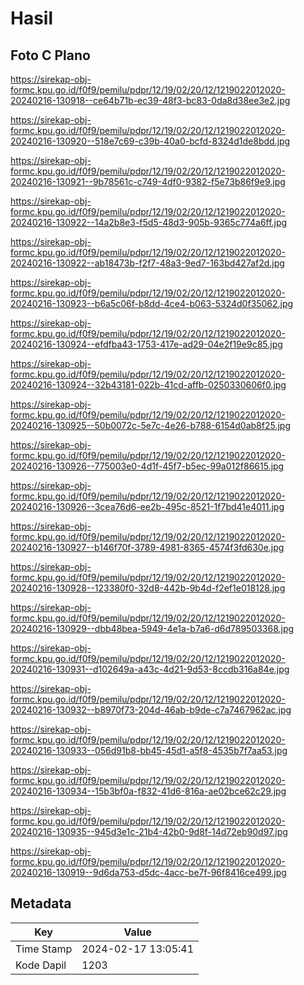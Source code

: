 # Hasil

## Foto C Plano

https://sirekap-obj-formc.kpu.go.id/f0f9/pemilu/pdpr/12/19/02/20/12/1219022012020-20240216-130918--ce64b71b-ec39-48f3-bc83-0da8d38ee3e2.jpg

https://sirekap-obj-formc.kpu.go.id/f0f9/pemilu/pdpr/12/19/02/20/12/1219022012020-20240216-130920--518e7c69-c39b-40a0-bcfd-8324d1de8bdd.jpg

https://sirekap-obj-formc.kpu.go.id/f0f9/pemilu/pdpr/12/19/02/20/12/1219022012020-20240216-130921--9b78561c-c749-4df0-9382-f5e73b86f9e9.jpg

https://sirekap-obj-formc.kpu.go.id/f0f9/pemilu/pdpr/12/19/02/20/12/1219022012020-20240216-130922--14a2b8e3-f5d5-48d3-905b-9365c774a6ff.jpg

https://sirekap-obj-formc.kpu.go.id/f0f9/pemilu/pdpr/12/19/02/20/12/1219022012020-20240216-130922--ab18473b-f2f7-48a3-9ed7-163bd427af2d.jpg

https://sirekap-obj-formc.kpu.go.id/f0f9/pemilu/pdpr/12/19/02/20/12/1219022012020-20240216-130923--b6a5c06f-b8dd-4ce4-b063-5324d0f35062.jpg

https://sirekap-obj-formc.kpu.go.id/f0f9/pemilu/pdpr/12/19/02/20/12/1219022012020-20240216-130924--efdfba43-1753-417e-ad29-04e2f19e9c85.jpg

https://sirekap-obj-formc.kpu.go.id/f0f9/pemilu/pdpr/12/19/02/20/12/1219022012020-20240216-130924--32b43181-022b-41cd-affb-0250330606f0.jpg

https://sirekap-obj-formc.kpu.go.id/f0f9/pemilu/pdpr/12/19/02/20/12/1219022012020-20240216-130925--50b0072c-5e7c-4e26-b788-6154d0ab8f25.jpg

https://sirekap-obj-formc.kpu.go.id/f0f9/pemilu/pdpr/12/19/02/20/12/1219022012020-20240216-130926--775003e0-4d1f-45f7-b5ec-99a012f86615.jpg

https://sirekap-obj-formc.kpu.go.id/f0f9/pemilu/pdpr/12/19/02/20/12/1219022012020-20240216-130926--3cea76d6-ee2b-495c-8521-1f7bd41e4011.jpg

https://sirekap-obj-formc.kpu.go.id/f0f9/pemilu/pdpr/12/19/02/20/12/1219022012020-20240216-130927--b146f70f-3789-4981-8365-4574f3fd630e.jpg

https://sirekap-obj-formc.kpu.go.id/f0f9/pemilu/pdpr/12/19/02/20/12/1219022012020-20240216-130928--123380f0-32d8-442b-9b4d-f2ef1e018128.jpg

https://sirekap-obj-formc.kpu.go.id/f0f9/pemilu/pdpr/12/19/02/20/12/1219022012020-20240216-130929--dbb48bea-5949-4e1a-b7a6-d6d789503368.jpg

https://sirekap-obj-formc.kpu.go.id/f0f9/pemilu/pdpr/12/19/02/20/12/1219022012020-20240216-130931--d102649a-a43c-4d21-9d53-8ccdb316a84e.jpg

https://sirekap-obj-formc.kpu.go.id/f0f9/pemilu/pdpr/12/19/02/20/12/1219022012020-20240216-130932--b8970f73-204d-46ab-b9de-c7a7467962ac.jpg

https://sirekap-obj-formc.kpu.go.id/f0f9/pemilu/pdpr/12/19/02/20/12/1219022012020-20240216-130933--056d91b8-bb45-45d1-a5f8-4535b7f7aa53.jpg

https://sirekap-obj-formc.kpu.go.id/f0f9/pemilu/pdpr/12/19/02/20/12/1219022012020-20240216-130934--15b3bf0a-f832-41d6-816a-ae02bce62c29.jpg

https://sirekap-obj-formc.kpu.go.id/f0f9/pemilu/pdpr/12/19/02/20/12/1219022012020-20240216-130935--945d3e1c-21b4-42b0-9d8f-14d72eb90d97.jpg

https://sirekap-obj-formc.kpu.go.id/f0f9/pemilu/pdpr/12/19/02/20/12/1219022012020-20240216-130919--9d6da753-d5dc-4acc-be7f-96f8416ce499.jpg


## Metadata

| Key        | Value               |
| ---------- | ------------------- |
| Time Stamp | 2024-02-17 13:05:41 |
| Kode Dapil | 1203                |



